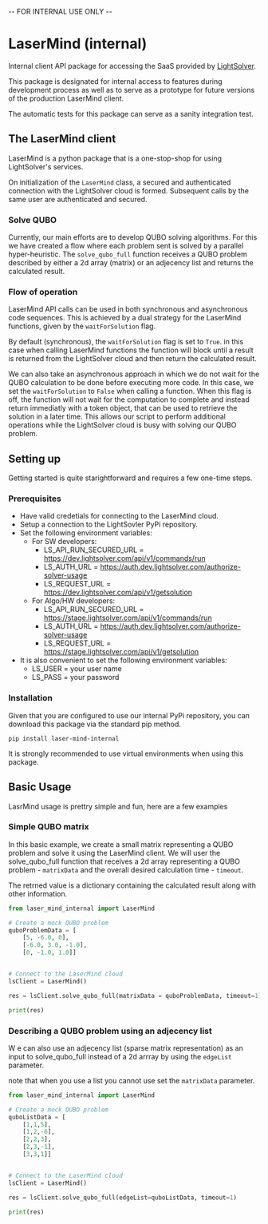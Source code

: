   --  FOR INTERNAL USE ONLY --

# LaserMind (internal)
Internal client API package for accessing the SaaS provided by [LightSolver](https://Lightsolver.com).

This package is designated for internal access to features during development process
as well as to serve as a prototype for future versions of the production LaserMind client.

The automatic tests for this package can serve as a sanity integration test.

## The LaserMind client

LaserMind is a python package that is a one-stop-shop for using LightSolver's services.

On initialization of the `LaserMind` class, a secured and authenticated connection 
with the LightSolver cloud is formed.
Subsequent calls by the same user are authenticated and secured.

### Solve QUBO

Currently, our main efforts are to develop QUBO solving algorithms.
For this we have created a flow where each problem sent is solved by a 
parallel hyper-heuristic.
The `solve_qubo_full` function receives a QUBO problem described by either a 2d array (matrix)
or an adjecency list and returns the calculated result.

### Flow of operation

LaserMind API calls can be used in both synchronous and asynchronous code sequences.
This is achieved by a dual strategy for the LaserMind functions, given by the `waitForSolution` flag.

By default (synchronous), the `waitForSolution` flag is set to `True`.
in this case when calling LaserMind functions the function will block until
a result is returned from the LightSolver cloud and then return the calculated result.

We can also take an asynchronous approach in which we do not wait for the QUBO
calculation to be done before executing more code.
In this case, we set the `waitForSolution` to `False` when calling a function.
When this flag is off, the function will not wait for the computation to complete 
and instead return immediatly with a token object, that can be used to retrieve
the solution in a later time.
This allows our script to perform additional operations while the LightSolver cloud
is busy with solving our QUBO problem.

## Setting up
Getting started is quite starightforward and requires a few one-time steps.

### Prerequisites
- Have valid credetials for connecting to the LaserMind cloud.  
- Setup a connection to the LightSovler PyPi repository.
- Set the following environment variables:
  - For SW developers:
    - LS_API_RUN_SECURED_URL = https://dev.lightsolver.com/api/v1/commands/run
    - LS_AUTH_URL = https://auth.dev.lightsolver.com/authorize-solver-usage
    - LS_REQUEST_URL = https://dev.lightsolver.com/api/v1/getsolution
  - For Algo/HW developers:
    - LS_API_RUN_SECURED_URL = https://stage.lightsolver.com/api/v1/commands/run
    - LS_AUTH_URL = https://auth.dev.lightsolver.com/authorize-solver-usage
    - LS_REQUEST_URL = https://stage.lightsolver.com/api/v1/getsolution
- It is also convenient to set the following environment variables:
  - LS_USER = your user name
  - LS_PASS = your password
  

### Installation

Given that you are configured to use our internal PyPi repository, you can download
this package via the standard pip method.

```
pip install laser-mind-internal
```

It is strongly recommended to use virtual environments when using this package.

## Basic Usage
LasrMind usage is prettry simple and fun, here are a few examples

### Simple QUBO matrix
In this basic example, we create a small matrix representing a QUBO problem 
and solve it using the LaserMind client.
We will user the solve_qubo_full function that receives 
a 2d array representing a QUBO problem - ```matrixData``` and 
the overall desired calculation time - ```timeout```.

The retrned value is a dictionary containing the calculated result along with other information.

```python
from laser_mind_internal import LaserMind

# Create a mock QUBO problem 
quboProblemData = [
    [5, -6.0, 0],
    [-6.0, 3.0, -1.0],
    [0, -1.0, 1.0]]


# Connect to the LaserMind cloud
lsClient = LaserMind()

res = lsClient.solve_qubo_full(matrixData = quboProblemData, timeout=1)

print(res)
```

### Describing a QUBO problem using an adjecency list

W e can also use an adjecency list (sparse matrix representation) as an input
to solve_qubo_full instead of a 2d arrray by using the ```edgeList``` parameter.

note that when you use a list you cannot use set the ```matrixData``` parameter.

```python
from laser_mind_internal import LaserMind

# Create a mock QUBO problem 
quboListData = [
    [1,1,5],
    [1,2,-6],
    [2,2,3],
    [2,3,-1],
    [3,3,1]]


# Connect to the LaserMind cloud
lsClient = LaserMind()

res = lsClient.solve_qubo_full(edgeList=quboListData, timeout=1)

print(res)
```
